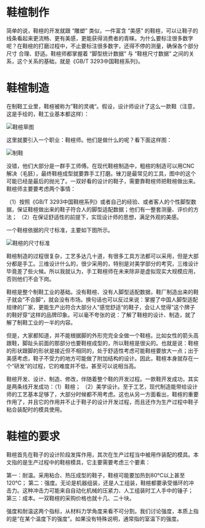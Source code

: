 # 鞋楦制作

简单的说，鞋楦的开发就跟 “雕塑” 类似，一件富含 “美感” 的鞋楦，可以让鞋子的线条看起来更流畅、更有美感，更能获得消费者的青睐。为什么要标注很多数字呢？在鞋楦的打磨过程中，不止要标注很多数字，还得不停的测量，确保各个部分尺寸 合理、舒适。鞋楦师都掌握着 “脚型统计数据” 与 “鞋楦尺寸数据” 之间的关系，这个关系的基础，就是《GB/T 3293中国鞋楦系列》。

# 鞋楦制造

在制鞋工业里，鞋楦被称为”鞋的灵魂“。假设，设计师设计了这么一款鞋（注意，这是手绘的，鞋工业基本都这样）：

![鞋楦草图](https://s1.ax1x.com/2020/07/26/apbLxe.md.png)

这里就要引入一个职业：鞋楦师。他们是做什么的呢？看下面这样图：

![制鞋](https://s1.ax1x.com/2020/07/26/apqSat.png)

没错，他们大部分是一群手工师傅。在现代鞋楦制造中，粗楦的制造可以用CNC解决（毛胚），最终鞋楦成型就要靠手工打磨。锉刀是最常见的工具，图中的这个可能已经是最后的抛光了。一双好看的设计的鞋子，需要靠鞋楦师把鞋楦做出来。鞋楦师主要要考虑两个事情：

（1）按照《GB/T 3293中国鞋楦系列》或者自己的经验、或者客人的个性脚型数据，保证鞋楦做出来的鞋子符合人的脚型适配数据；他们有一整套测量、评价的方法； 
（2）在保证舒适性的前提下，实现设计师的思想，满足外观的美感。

一个鞋楦依据的尺寸标准，主要如下图所示。

![鞋楦的尺寸标准](https://s1.ax1x.com/2020/07/26/apOlDJ.png   )

鞋楦制造的过程很复杂，工艺多达几十道，有很多工具方法都可以采用，但是大部分都是手工。三维设计什么的，很少采用的，特别是对美学部分的考究，三维设计毕竟差了些火候。所以我就认为，手工鞋楦师在未来除非是虚拟现实大规模应用，否则他们不会下岗。

鞋楦是整个制鞋工业的基础。没有鞋楦、没有人脚型适配数据，鞋厂制造出来的鞋子就会”不合脚“，就会没有市场。换句话也可以反过来说：掌握了中国人脚型适配规律的厂家，更能生产出符合大部分人”感觉舒适“的鞋子，会让人觉得”这个牌子的鞋好穿“这样的品牌印象。可以毫不夸张的说：了解了鞋楦的设计、制造，就了解了制鞋工业的一半的内容。

但是，大家都知道，并不能根据脚的外形完完全全做一个鞋楦。比如女性的箭头高跟鞋，脚趾头前面的那部分也要鞋楦成型的，所以鞋楦是很尖的。也就是说：鞋楦的形状跟脚的形状是接近但不相同的，处于舒适性考虑可能鞋楦要放大一点；出于美感考虑，鞋子不受力的地方可能做了附加结构的设计。因此，鞋楦本身就存在一个“研发”的过程，它的难度并不低，甚至可以说相当高。

鞋楦开发、设计、制造、修改，伴随着整个鞋的开发过程。一款鞋开发成功，其实是两条线开发成功：（1）鞋楦； （2）美学设计。至于工艺，现代制造能带给设计师的工艺基本足够了，大部分时候都不用考虑。这也从另一方面看出，鞋楦的重要作用了，并且它的作用并不止于鞋子的设计开发过程，而且还作为生产过程中鞋子粘合装配时的模具使用。

# 鞋楦的要求

鞋楦首先在鞋子的设计阶段发挥作用，其次在生产过程当中被用作装配的模具。本文指的是生产过程中的鞋楦模具，它主要需要考虑三个要素：

第一：耐温。采用粘合、热压成型的鞋子，鞋楦可能要加热到80℃以上甚至120℃；
第二：强度。无论是机器组装，还是人工组装，鞋楦都要承受循环的冲击力。这种冲击力可能来自自动化机械的压紧力、人工组装时工人手中的锤子；
第三：成本。一双鞋楦的采购价格也就十几、二十块。

强度和耐温这两个指标，从材料力学角度来看不可分割。我们讨论强度，本质上指的是“在某个温度下的强度”。如果没有特殊说明，通常指的室温下的强度。